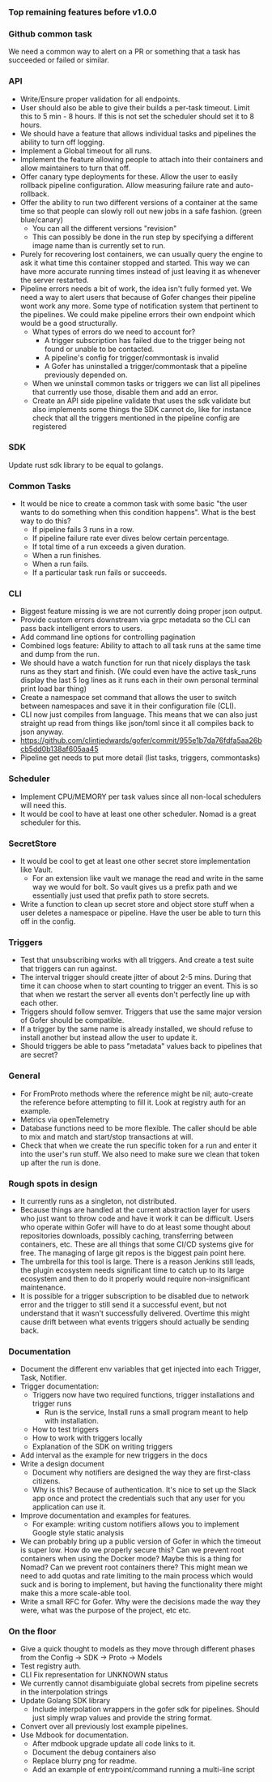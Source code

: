 ### Top remaining features before v1.0.0

### Github common task

We need a common way to alert on a PR or something that a task has succeeded or failed or similar.

### API

- Write/Ensure proper validation for all endpoints.
- User should also be able to give their builds a per-task timeout. Limit this to 5 min - 8 hours. If this is not set the scheduler should set it to 8 hours.
- We should have a feature that allows individual tasks and pipelines the ability to turn off logging.
- Implement a Global timeout for all runs.
- Implement the feature allowing people to attach into their containers and allow maintainers to turn that off.
- Offer canary type deployments for these. Allow the user to easily rollback pipeline configuration. Allow measuring failure rate and auto-rollback.
- Offer the ability to run two different versions of a container at the same time so that people can slowly roll out new jobs in a safe fashion. (green blue/canary)
  - You can all the different versions "revision"
  - This can possibly be done in the run step by specifying a different image name than is currently set to run.
- Purely for recovering lost containers, we can usually query the engine to ask it what time this container
  stopped and started. This way we can have more accurate running times instead of just leaving it as whenever
  the server restarted.
- Pipeline errors needs a bit of work, the idea isn't fully formed yet. We need a way to alert users that because of Gofer changes their
  pipeline wont work any more. Some type of notification system that pertinent to the pipelines. We could make pipeline errors their own endpoint
  which would be a good structurally.
  - What types of errors do we need to account for?
    - A trigger subscription has failed due to the trigger being not found or unable to be contacted.
    - A pipeline's config for trigger/commontask is invalid
    - A Gofer has uninstalled a trigger/commontask that a pipeline previously depended on.
  - When we uninstall common tasks or triggers we can list all pipelines that currently use those, disable them and add an error.
  - Create an API side pipeline validate that uses the sdk validate but also implements some things the SDK cannot do, like for instance check that all the triggers mentioned in the pipeline config are registered

### SDK

Update rust sdk library to be equal to golangs.

### Common Tasks

- It would be nice to create a common task with some basic "the user wants to do something when this condition
  happens". What is the best way to do this?
  - If pipeline fails 3 runs in a row.
  - If pipeline failure rate ever dives below certain percentage.
  - If total time of a run exceeds a given duration.
  - When a run finishes.
  - When a run fails.
  - If a particular task run fails or succeeds.

### CLI

- Biggest feature missing is we are not currently doing proper json output.
- Provide custom errors downstream via grpc metadata so the CLI can pass back intelligent errors to users.
- Add command line options for controlling pagination
- Combined logs feature: Ability to attach to all task runs at the same time and dump from the run.
- We should have a watch function for run that nicely displays the task runs as they start and finish.
  (We could even have the active task_runs display the last 5 log lines as it runs each in their own personal terminal print load bar thing)
- Create a namespace set command that allows the user to switch between namespaces and save it in their configuration file (CLI).
- CLI now just compiles from language. This means that we can also just straight up read from things like json/toml since it all compiles back to json anyway.
- https://github.com/clintjedwards/gofer/commit/955e1b7da76fdfa5aa26bcb5dd0b138af605aa45
- Pipeline get needs to put more detail (list tasks, triggers, commontasks)

### Scheduler

- Implement CPU/MEMORY per task values since all non-local schedulers will need this.
- It would be cool to have at least one other scheduler. Nomad is a great scheduler for this.

### SecretStore

- It would be cool to get at least one other secret store implementation like Vault.
  - For an extension like vault we manage the read and write in the same way we would for bolt. So vault gives us a prefix
    path and we essentially just used that prefix path to store secrets.
- Write a function to clean up secret store and object store stuff when a user deletes a namespace or pipeline. Have the user
  be able to turn this off in the config.

### Triggers

- Test that unsubscribing works with all triggers. And create a test suite that triggers can run against.
- The interval trigger should create jitter of about 2-5 mins. During that time it can choose when to start counting to trigger an event. This is so that when we restart the server all events don't perfectly line up with each other.
- Triggers should follow semver. Triggers that use the same major version of Gofer should be compatible.
- If a trigger by the same name is already installed, we should refuse to install another but instead allow the user to update it.
- Should triggers be able to pass "metadata" values back to pipelines that are secret?

### General

- For FromProto methods where the reference might be nil; auto-create the reference before attempting to fill it. Look at registry auth for an example.
- Metrics via openTelemetry
- Database functions need to be more flexible. The caller should be able to mix and match and start/stop transactions at will.
- Check that when we create the run specific token for a run and enter it into the user's run stuff. We also need to make sure we clean
  that token up after the run is done.

### Rough spots in design

- It currently runs as a singleton, not distributed.
- Because things are handled at the current abstraction layer for users who just want to throw code and have it work it can be difficult. Users who operate within Gofer will have to do at least some thought about repositories downloads, possibly caching, transferring between containers, etc. These are all things that some CI/CD systems give for free. The managing of large git repos is the biggest pain point here.
- The umbrella for this tool is large. There is a reason Jenkins still leads, the plugin ecosystem needs significant time to catch up to its large ecosystem and then to do it properly would require non-insignificant maintenance.
- It is possible for a trigger subscription to be disabled due to network error and the trigger to still send it a successful event, but
  not understand that it wasn't successfully delivered. Overtime this might cause drift between what events triggers should actually be sending back.

### Documentation

- Document the different env variables that get injected into each Trigger, Task, Notifier.
- Trigger documentation:
  - Triggers now have two required functions, trigger installations and trigger runs
    - Run is the service, Install runs a small program meant to help with installation.
  - How to test triggers
  - How to work with triggers locally
  - Explanation of the SDK on writing triggers
- Add interval as the example for new triggers in the docs
- Write a design document
  - Document why notifiers are designed the way they are first-class citizens.
  - Why is this? Because of authentication. It's nice to set up the Slack app once and protect the credentials such that any user for you application can use it.
- Improve documentation and examples for features.
  - For example: writing custom notifiers allows you to implement Google style static analysis
- We can probably bring up a public version of Gofer in which the timeout is super low. How do we properly secure this? Can we prevent root containers when using the Docker mode? Maybe this is a thing for Nomad? Can we prevent root containers there? This might mean we need to add quotas and rate limiting to the main process
  which would suck and is boring to implement, but having the functionality there might make this a more scale-able tool.
- Write a small RFC for Gofer. Why were the decisions made the way they were, what was the purpose of the project, etc etc.

### On the floor

- Give a quick thought to models as they move through different phases from the Config -> SDK -> Proto -> Models
- Test registry auth.
- CLI Fix representation for UNKNOWN status
- We currently cannot disambiguiate global secrets from pipeline secrets in the interpolation strings
- Update Golang SDK library
  - Include interpolation wrappers in the gofer sdk for pipelines. Should just simply wrap values and provide the string format.
- Convert over all previously lost example pipelines.
- Use Mdbook for documentation.
  - After mdbook upgrade update all code links to it.
  - Document the debug containers also
  - Replace blurry png for readme.
  - Add an example of entrypoint/command running a multi-line script
